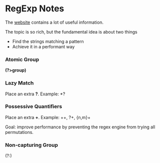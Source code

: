 # RegExp Notes
The [website](https://www.regular-expressions.info/reference.html) contains a lot of useful information.

The topic is so rich, but the fundamental idea is about two things

* Find the strings matching a pattern
* Achieve it in a performant way

### Atomic Group
**(?>group)**

### Lazy Match
Place an extra **?**. Example: *?


### Possessive Quantifiers
Place an extra **+**. Example: ++, ?+, {n,m}+

Goal: improve performance by preventing the regex engine from trying all permutations.


### Non-capturing Group
(?:)